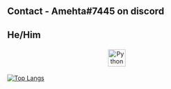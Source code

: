 ## Contact - Amehta#7445 on discord
## He/Him
<p align="center">
 <a href="https://charalambosioannou.github.io/" target="_blank" rel="noopener noreferrer"> <img src="https://user-images.githubusercontent.com/42747200/46140125-da084900-c26d-11e8-8ea7-c45ae6306309.png" alt="Python" height="40" style="vertical-align:top; margin:4px"> </a>



[![Top Langs](https://github-readme-stats.vercel.app/api/top-langs/?username=Amehta996&theme=radical)](https://github.com/anuraghazra/github-readme-stats)




<!--
**Amehta996/Amehta996** is a ✨ _special_ ✨ repository because its `README.md` (this file) appears on your GitHub profile.

Here are some ideas to get you started:

- 🔭 I’m currently working on ... *Always Changing*
- 🌱 I’m currently learning ... Different intermediate to advanced algorithms
- 👯 I’m looking to collaborate on ... If you would like to collaborate with me on something please contact me on discord.
- 🤔 I’m looking for help with ... Anyone that has suggestions on my code I'd love to hear 👂
- 💬 Ask me about ... Anything 😊
- 😄 Pronouns: ... He/Him
-->
